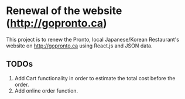 # Renewal of the website (http://gopronto.ca)

This project is to renew the Pronto, local Japanese/Korean Restaurant's website on http://gopronto.ca using React.js and JSON data.


## TODOs

1. Add Cart functionality in order to estimate the total cost before the order.
2. Add online order function.
